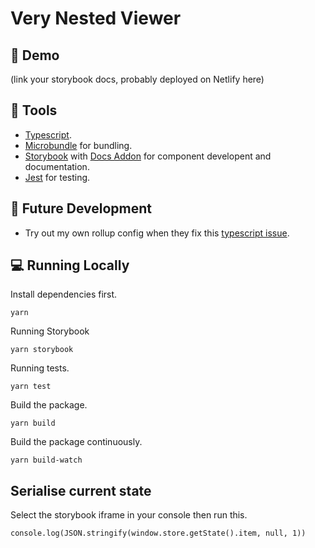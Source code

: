 # Very Nested Viewer

## 🚀 Demo

(link your storybook docs, probably deployed on Netlify here)

## 🔧 Tools

- [Typescript](https://www.typescriptlang.org/).
- [Microbundle](https://github.com/developit/microbundle) for bundling.
- [Storybook](https://github.com/storybookjs/presets/tree/master/packages/preset-create-react-app) with [Docs Addon](https://github.com/storybookjs/storybook/tree/master/addons/docs) for component developent and documentation.
- [Jest](https://create-react-app.dev/docs/running-tests/) for testing.

## 🔮 Future Development

- Try out my own rollup config when they fix this [typescript issue](https://github.com/rollup/plugins/issues/287).

## 💻 Running Locally

Install dependencies first.

```
yarn
```

Running Storybook

```
yarn storybook
```

Running tests.

```
yarn test
```

Build the package.

```
yarn build
```

Build the package continuously.

```
yarn build-watch
```

## Serialise current state

Select the storybook iframe in your console then run this.

```
console.log(JSON.stringify(window.store.getState().item, null, 1))
```
